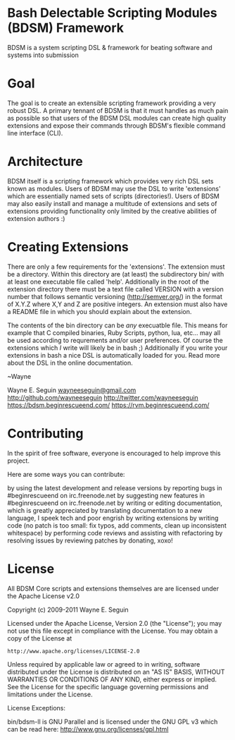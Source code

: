 # Bash Delectable Scripting Modules (BDSM) Framework

BDSM is a system scripting DSL & framework for beating software and systems
into submission

# Goal

The goal is to create an extensible scripting framework providing a very robust
DSL. A primary tennant of BDSM is that it must handles as much pain as possible
so that users of the BDSM DSL modules can create high quality extensions and
expose their commands through BDSM's flexible command line interface (CLI).

# Architecture

BDSM itself is a scripting framework which provides very rich DSL sets known as
modules. Users of BDSM may use the DSL to write 'extensions' which are
essentially named sets of scripts (directories!). Users of BDSM may also easily
install and manage a multitude of extensions and sets of extensions providing
functionality only limited by the creative abilities of extension authors :)

# Creating Extensions

There are only a few requirements for the 'extensions'. The extension must be a
directory. Within this directory are (at least) the subdirectory bin/ with at
least one executable file called 'help'. Additionally in the root of the
extension directory there must be a text file called VERSION with a version
number that follows semantic versioning (http://semver.org/) in the format of
X.Y.Z where X,Y and Z are positive integers. An extension must also have a
README file in which you should explain about the extension.

The contents of the bin directory can be *any* execuatble file.  This means for
example that C compiled binaries, Ruby Scripts, python, lua, etc... may all be
used according to requrements and/or user preferences.  Of course the extensions
which *I* write will likely be in bash ;) Additionally if you write your
extensions in bash a nice DSL is automatically loaded for you. Read more
about the DSL in the online documentation.

  ~Wayne

Wayne E. Seguin
wayneeseguin@gmail.com
http://github.com/wayneeseguin
http://twitter.com/wayneeseguin
https://bdsm.beginrescueend.com/
https://rvm.beginrescueend.com/

# Contributing

In the spirit of free software, everyone is encouraged to help improve this project.

Here are some ways you can contribute:

by using the latest development and release versions
by reporting bugs in #beginrescueend on irc.freenode.net
by suggesting new features in #beginrescueend on irc.freenode.net
by writing or editing documentation, which is greatly appreciated
by translating documentation to a new language, I speek tech and poor engrish
by writing extensions
by writing code (no patch is too small: fix typos, add comments, clean up inconsistent whitespace)
by performing code reviews and assisting with refactoring
by resolving issues
by reviewing patches
by donating, xoxo!

# License

All BDSM Core scripts and extensions themselves are are licensed under
the Apache License v2.0

Copyright (c) 2009-2011 Wayne E. Seguin

Licensed under the Apache License, Version 2.0 (the "License");
you may not use this file except in compliance with the License.
You may obtain a copy of the License at

    http://www.apache.org/licenses/LICENSE-2.0

Unless required by applicable law or agreed to in writing, software
distributed under the License is distributed on an "AS IS" BASIS,
WITHOUT WARRANTIES OR CONDITIONS OF ANY KIND, either express or implied.
See the License for the specific language governing permissions and
limitations under the License.

License Exceptions:

bin/bdsm-ll is GNU Parallel and is licensed under the GNU GPL v3 which can be
read here: http://www.gnu.org/licenses/gpl.html


